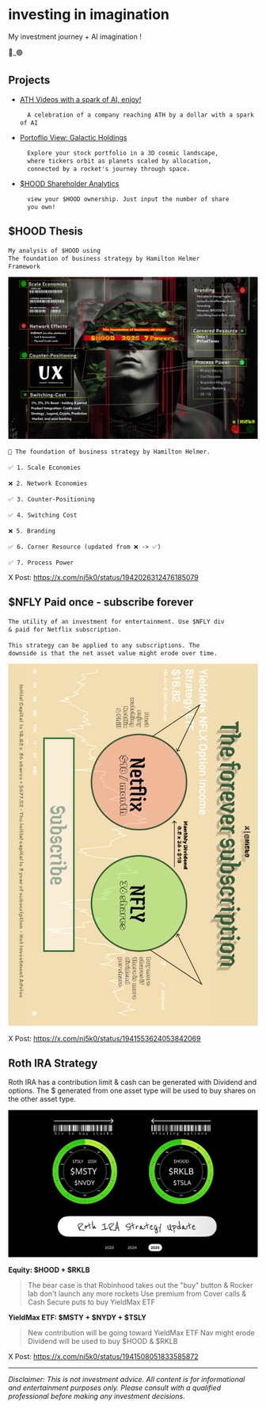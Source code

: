 # investing in imagination

My investment journey + AI imagination !

 🔴_🟢

## Projects 

- [ATH Videos with a spark of AI, enjoy!](https://ni5k0.github.io/investing_in_imagination/ath_videos/)
    
        A celebration of a company reaching ATH by a dollar with a spark of AI 

- [Portoflio View: Galactic Holdings](https://ni5k0.github.io/galactic_holdings/)

        Explore your stock portfolio in a 3D cosmic landscape, 
        where tickers orbit as planets scaled by allocation, 
        connected by a rocket's journey through space.

- [$HOOD Shareholder Analytics](https://ni5k0.github.io/hood/)

        view your $HOOD ownership. Just input the number of share
        you own!

## $HOOD Thesis

    My analysis of $HOOD using
    The foundation of business strategy by Hamilton Helmer
    Framework

![HOOD 2025 7 Powers](img/hood_2025_7power.jpg)

```
🔖 The foundation of business strategy by Hamilton Helmer. 

✅ 1. Scale Economies 

❌ 2. Network Economies

✅ 3. Counter-Positioning

✅ 4. Switching Cost

❌ 5. Branding

✅ 6. Corner Resource (updated from ❌ -> ✅)

✅ 7. Process Power
```

X Post: https://x.com/ni5k0/status/1942026312476185079

## $NFLY Paid once - subscribe forever 

    The utility of an investment for entertainment. Use $NFLY div
    & paid for Netflix subscription. 

    This strategy can be applied to any subscriptions. The 
    downside is that the net asset value might erode over time.

![The forever subscription](img/netlix_forever.png)

X Post: https://x.com/ni5k0/status/1941553624053842069

## Roth IRA Strategy

Roth IRA has a contribution limit & cash can be generated with Dividend and options. The $ generated from one asset type will be used to buy shares on the other asset type.

![Roth IRA Strategy](img/roth_ira_2025_strategy_v2.png)

**Equity: $HOOD + $RKLB**
> The bear case is that Robinhood takes out the "buy" button & Rocker lab don't launch any more rockets
> Use premium from Cover calls & Cash Secure puts to buy YieldMax ETF

**YieldMax ETF: $MSTY + $NYDY + $TSLY**
> New contribution will be going toward YieldMax ETF
> Nav might erode 
> Dividend will be used to buy $HOOD & $RKLB

X Post: https://x.com/ni5k0/status/1941508051833585872

---

*Disclaimer: This is not investment advice. All content is for informational and entertainment purposes only. Please consult with a qualified professional before making any investment decisions.* 